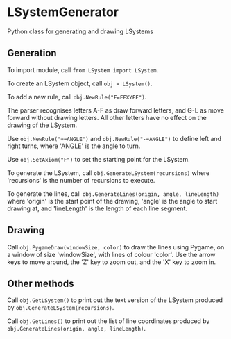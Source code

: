 LSystemGenerator
================

Python class for generating and drawing LSystems


Generation
------------------

To import module, call `from LSystem import LSystem`.

To create an LSystem object, call `obj = LSystem()`.

To add a new rule, call `obj.NewRule("F=FFXYFF")`.

The parser recognises letters A-F as draw forward letters, and G-L as move forward without drawing letters.
All other letters have no effect on the drawing of the LSystem.

Use `obj.NewRule("+=ANGLE")` and `obj.NewRule("-=ANGLE")` to define left and right turns, where 'ANGLE' is the angle to turn.

Use `obj.SetAxiom("F")` to set the starting point for the LSystem.

To generate the LSystem, call `obj.GenerateLSystem(recursions)` where 'recursions' is the number of recursions to execute.

To generate the lines, call `obj.GenerateLines(origin, angle, lineLength)` where 'origin' is the start point of the drawing, 'angle' is the angle to start drawing at, and 'lineLength' is the length of each line segment.

Drawing
---------------

Call `obj.PygameDraw(windowSize, color)` to draw the lines using Pygame, on a window of size 'windowSize', with lines of colour 'color'. Use the arrow keys to move around, the 'Z' key to zoom out, and the 'X' key to zoom in.

Other methods
-------------

Call `obj.GetLSystem()` to print out the text version of the LSystem produced by `obj.GenerateLSystem(recursions)`.


Call `obj.GetLines()` to print out the list of line coordinates produced by `obj.GenerateLines(origin, angle, lineLength)`.
